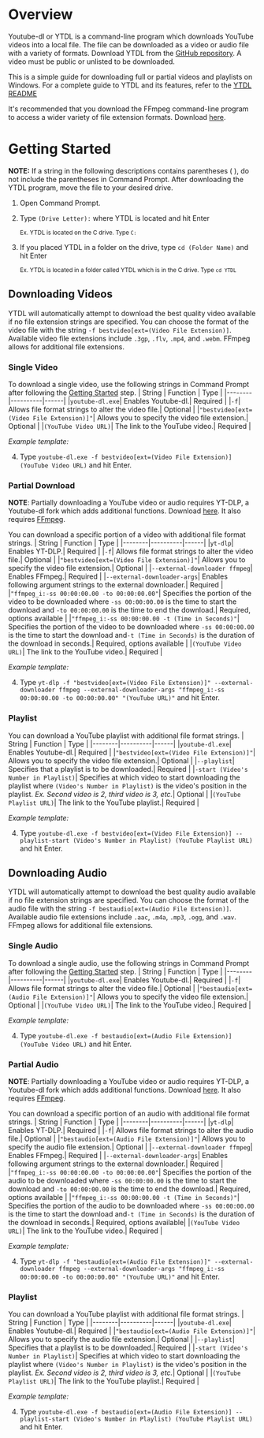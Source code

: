 # Overview
Youtube-dl or YTDL is a command-line program which downloads YouTube videos into a local file. The file can be downloaded as a video or audio file with a variety of formats.
Download YTDL from the [GitHub repository](https://github.com/ytdl-org/youtube-dl). A video must be public or unlisted to be downloaded.

This is a simple guide for downloading full or partial videos and playlists on Windows. For a complete guide to YTDL and its features, refer to the [YTDL README](https://github.com/ytdl-org/youtube-dl#readme)

It's recommended that you download the FFmpeg command-line program to access a wider variety of file extension formats. 
Download [here](https://www.ffmpeg.org/).

# Getting Started
**NOTE:** If a string in the following descriptions contains parentheses ( ), do not include the parentheses in Command Prompt.
After downloading the YTDL program, move the file to your desired drive.

1. Open Command Prompt.
2. Type `(Drive Letter):` where YTDL is located and hit Enter
   
     <sub>Ex. YTDL is located on the C drive. Type `C:`</sub>
   
3. If you placed YTDL in a folder on the drive, type `cd (Folder Name)` and hit Enter

    <sub>Ex.  YTDL is located in a folder called YTDL which is in the C drive. Type `cd YTDL`</sub>


## Downloading Videos
YTDL will automatically attempt to download the best quality video available if no file extension strings are specified.
You can choose the format of the video file with the string `-f bestvideo[ext=(Video File Extension)]`.
Available video file extensions include `.3gp`, `.flv`, `.mp4`, and `.webm`. FFmpeg allows for additional file extensions.

### Single Video
To download a single video, use the following strings in Command Prompt after following the [Getting Started](https://github.com/MyOwnSpace99/Youtube-dl-command-lines/tree/main#getting-started) step.
| String | Function | Type |
|--------|----------|------|
|`youtube-dl.exe`| Enables Youtube-dl.| Required |
|`-f`| Allows file format strings to alter the video file.| Optional |
|`"bestvideo[ext=(Video File Extension)]"`| Allows you to specify the video file extension.| Optional |
|`(YouTube Video URL)`| The link to the YouTube video.| Required |


*Example template:*


4. Type `youtube-dl.exe -f bestvideo[ext=(Video File Extension)] (YouTube Video URL)` and hit Enter.


### Partial Download
**NOTE**: Partially downloading a YouTube video or audio requires YT-DLP, a Youtube-dl fork which adds additional functions. Download [here](https://github.com/yt-dlp/yt-dlp). It also requires [FFmpeg](https://github.com/MyOwnSpace99/Youtube-dl-command-lines/tree/main#overview).

You can download a specific portion of a video with additional file format strings.
| String | Function | Type |
|--------|----------|------|
|`yt-dlp`| Enables YT-DLP.| Required |
|`-f`| Allows file format strings to alter the video file.| Optional |
|`"bestvideo[ext=(Video File Extension)]"`| Allows you to specify the video file extension.| Optional |
|`--external-downloader ffmpeg`| Enables FFmpeg.| Required |
|`--external-downloader-args`| Enables following argument strings to the external downloader.| Required |
|`"ffmpeg_i:-ss 00:00:00.00 -to 00:00:00.00"`| Specifies the portion of the video to be downloaded where `-ss 00:00:00.00` is the time to start the download and `-to 00:00:00.00` is the time to end the download.| Required, options available |
|`"ffmpeg_i:-ss 00:00:00.00 -t (Time in Seconds)"`| Specifies the portion of the video to be downloaded where `-ss 00:00:00.00` is the time to start the download and`-t (Time in Seconds)` is the duration of the download in seconds.| Required, options available |
|`(YouTube Video URL)`| The link to the YouTube video.| Required |


*Example template:*


4. Type `yt-dlp -f "bestvideo[ext=(Video File Extension)]" --external-downloader ffmpeg --external-downloader-args "ffmpeg_i:-ss 00:00:00.00 -to 00:00:00.00" "(YouTube URL)"` and hit Enter.


### Playlist
You can download a YouTube playlist with additional file format strings.
| String | Function | Type |
|--------|----------|------|
|`youtube-dl.exe`| Enables Youtube-dl.| Required |
|`"bestvideo[ext=(Video File Extension)]"`| Allows you to specify the video file extension.| Optional |
|`--playlist`| Specifies that a playlist is to be downloaded.| Required |
|`-start (Video's Number in Playlist)`| Specifies at which video to start downloading the playlist where `(Video's Number in Playlist)` is the video's position in the playlist. *Ex. Second video is 2, third video is 3, etc.*| Optional |
|`(YouTube Playlist URL)`| The link to the YouTube playlist.| Required |


*Example template:*


4. Type `youtube-dl.exe -f bestvideo[ext=(Video File Extension)] --playlist-start (Video's Number in Playlist) (YouTube Playlist URL)` and hit Enter.


## Downloading Audio
YTDL will automatically attempt to download the best quality audio available if no file extension strings are specified.
You can choose the format of the audio file with the string `-f bestaudio[ext=(Audio File Extension)]`.
Available audio file extensions include  `.aac`, `.m4a`, `.mp3`, `.ogg`, and `.wav`. FFmpeg allows for additional file extensions.

### Single Audio
To download a single audio, use the following strings in Command Prompt after following the [Getting Started](https://github.com/MyOwnSpace99/Youtube-dl-command-lines/tree/main#getting-started) step.
| String | Function | Type |
|--------|----------|------|
|`youtube-dl.exe`| Enables Youtube-dl.| Required |
|`-f`| Allows file format strings to alter the video file.| Optional |
|`"bestaudio[ext=(Audio File Extension)]"`| Allows you to specify the video file extension.| Optional |
|`(YouTube Video URL)`| The link to the YouTube video.| Required |

*Example template:*


4. Type `youtube-dl.exe -f bestaudio[ext=(Audio File Extension)] (YouTube Video URL)` and hit Enter.


### Partial Audio
**NOTE**: Partially downloading a YouTube video or audio requires YT-DLP, a Youtube-dl fork which adds additional functions. Download [here](https://github.com/yt-dlp/yt-dlp). It also requires [FFmpeg](https://github.com/MyOwnSpace99/Youtube-dl-command-lines/tree/main#overview).

You can download a specific portion of an audio with additional file format strings.
| String | Function | Type |
|--------|----------|------|
|`yt-dlp`| Enables YT-DLP.| Required |
|`-f`| Allows file format strings to alter the audio file.| Optional |
|`"bestaudio[ext=(Audio File Extension)]"`| Allows you to specify the audio file extension.| Optional |
|`--external-downloader ffmpeg`| Enables FFmpeg.| Required |
|`--external-downloader-args`| Enables following argument strings to the external downloader.| Required |
|`"ffmpeg_i:-ss 00:00:00.00 -to 00:00:00.00"`| Specifies the portion of the audio to be downloaded where `-ss 00:00:00.00` is the time to start the download and `-to 00:00:00.00` is the time to end the download.| Required, options available |
|`"ffmpeg_i:-ss 00:00:00.00 -t (Time in Seconds)"`| Specifies the portion of the audio to be downloaded where `-ss 00:00:00.00` is the time to start the download and`-t (Time in Seconds)` is the duration of the download in seconds.| Required, options available|
|`(YouTube Video URL)`| The link to the YouTube video.| Required |


*Example template:*


4. Type `yt-dlp -f "bestaudio[ext=(Audio File Extension)]" --external-downloader ffmpeg --external-downloader-args "ffmpeg_i:-ss 00:00:00.00 -to 00:00:00.00" "(YouTube URL)"` and hit Enter.


### Playlist
You can download a YouTube playlist with additional file format strings.
| String | Function | Type |
|--------|----------|------|
|`youtube-dl.exe`| Enables Youtube-dl.| Required |
|`"bestaudio[ext=(Audio File Extension)]"`| Allows you to specify the audio file extension.| Optional |
|`--playlist`| Specifies that a playlist is to be downloaded.| Required |
|`-start (Video's Number in Playlist)`| Specifies at which video to start downloading the playlist where `(Video's Number in Playlist)` is the video's position in the playlist. *Ex. Second video is 2, third video is 3, etc.*| Optional |
|`(YouTube Playlist URL)`| The link to the YouTube playlist.| Required |


*Example template:*


4. Type `youtube-dl.exe -f bestaudio[ext=(Audio File Extension)] --playlist-start (Video's Number in Playlist) (YouTube Playlist URL)` and hit Enter.

